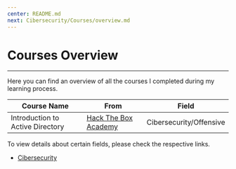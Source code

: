 ```yaml
---
center: README.md
next: Cibersecurity/Courses/overview.md
---
```


# Courses Overview

---


Here you can find an overview of all the courses I completed during my learning process.

| Course Name                      | From                                                    | Field                   |
| -------------------------------- | ------------------------------------------------------- | ----------------------- |
| Introduction to Active Directory | [Hack The Box Academy](https://academy.hackthebox.com/) | Cibersecurity/Offensive |

To view details about certain fields, please check the respective links.

- [Cibersecurity](Cibersecurity/Courses/overview.md)

